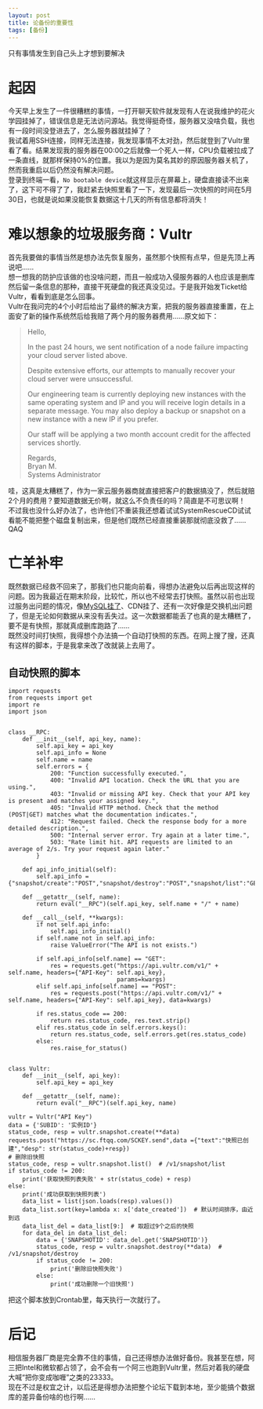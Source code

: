 ```yaml
---
layout: post
title: 论备份的重要性
tags: [备份]
--- 
```

  只有事情发生到自己头上才想到要解决<!--more-->    
  
# 起因
  今天早上发生了一件很糟糕的事情，一打开聊天软件就发现有人在说我维护的花火学园挂掉了，错误信息是无法访问源站。我觉得挺奇怪，服务器又没啥负载，我也有一段时间没登进去了，怎么服务器就挂掉了？   
  我试着用SSH连接，同样无法连接，我发现事情不太对劲，然后就登到了Vultr里看了看。结果发现我的服务器在00:00之后就像一个死人一样，CPU负载被拉成了一条直线，就那样保持0%的位置。我以为是因为莫名其妙的原因服务器关机了，然而我重启以后仍然没有解决问题。   
  登录到终端一看，`No bootable device`就这样显示在屏幕上，硬盘直接读不出来了，这下可不得了了，我赶紧去快照里看了一下，发现最后一次快照的时间在5月30日，也就是说如果没能恢复数据这十几天的所有信息都将消失！   
  
# 难以想象的垃圾服务商：Vultr
  首先我要做的事情当然是想办法先恢复服务，虽然那个快照有点早，但是先顶上再说吧……   
  想一想我的防护应该做的也没啥问题，而且一般成功入侵服务器的人也应该是删库然后留一条信息的那种，直接干死硬盘的我还真没见过。于是我开始发Ticket给Vultr，看看到底是怎么回事。   
  Vultr在我问完的4个小时后给出了最终的解决方案，把我的服务器直接重置，在上面安了新的操作系统然后给我赔了两个月的服务器费用……原文如下：   
> Hello,
>
> In the past 24 hours, we sent notification of a node failure impacting your cloud server listed above.
>
> Despite extensive efforts, our attempts to manually recover your cloud server were unsuccessful.
>
> Our engineering team is currently deploying new instances with the same operating system and IP and you will receive login details in a separate message. You may also deploy a backup or snapshot on a new instance with a new IP if you prefer.
>
> Our staff will be applying a two month account credit for the affected services shortly.
>
> Regards,   
> Bryan M.   
> Systems Administrator 

  哇，这真是太糟糕了，作为一家云服务器商就直接把客户的数据搞没了，然后就赔2个月的费用？要知道数据无价啊，就这么不负责任的吗？简直是不可思议啊！   
  不过我也没什么好办法了，也许他们不重装我还想着试试SystemRescueCD试试看能不能把整个磁盘复制出来，但是他们既然已经直接重装那就彻底没救了……QAQ   
  
# 亡羊补牢
  既然数据已经救不回来了，那我们也只能向前看，得想办法避免以后再出现这样的问题。因为我最近在期末阶段，比较忙，所以也不经常去打快照。虽然以前也出现过服务出问题的情况，像[MySQL挂了](/2020/01/05/devops.html)、CDN挂了、还有一次好像是交换机出问题了，但是无论如何数据从来没有丢失过。这一次数据都能丢了也真的是太糟糕了，要不是有快照，那就真成删库跑路了……         
  既然没时间打快照，我得想个办法搞一个自动打快照的东西。在网上搜了搜，还真有这样的脚本，于是我拿来改了改就装上去用了。
## 自动快照的脚本
```
import requests
from requests import get
import re
import json


class __RPC:
    def __init__(self, api_key, name):
        self.api_key = api_key
        self.api_info = None
        self.name = name
        self.errors = {
            200: "Function successfully executed.",
            400: "Invalid API location. Check the URL that you are using.",
            403: "Invalid or missing API key. Check that your API key is present and matches your assigned key.",
            405: "Invalid HTTP method. Check that the method (POST|GET) matches what the documentation indicates.",
            412: "Request failed. Check the response body for a more detailed description.",
            500: "Internal server error. Try again at a later time.",
            503: "Rate limit hit. API requests are limited to an average of 2/s. Try your request again later."
        }

    def api_info_initial(self):
        self.api_info = {"snapshot/create":"POST","snapshot/destroy":"POST","snapshot/list":"GET","server/list":"GET"}

    def __getattr__(self, name):
        return eval("__RPC")(self.api_key, self.name + "/" + name)

    def __call__(self, **kwargs):
        if not self.api_info:
            self.api_info_initial()
        if self.name not in self.api_info:
            raise ValueError("The API is not exists.")

        if self.api_info[self.name] == "GET":
            res = requests.get("https://api.vultr.com/v1/" + self.name, headers={"API-Key": self.api_key},
                               params=kwargs)
        elif self.api_info[self.name] == "POST":
            res = requests.post("https://api.vultr.com/v1/" + self.name, headers={"API-Key": self.api_key}, data=kwargs)

        if res.status_code == 200:
            return res.status_code, res.text.strip()
        elif res.status_code in self.errors.keys():
            return res.status_code, self.errors.get(res.status_code)
        else:
            res.raise_for_status()


class Vultr:
    def __init__(self, api_key):
        self.api_key = api_key

    def __getattr__(self, name):
        return eval("__RPC")(self.api_key, name)

vultr = Vultr("API Key")
data = {'SUBID': '实例ID'}
status_code, resp = vultr.snapshot.create(**data)
requests.post("https://sc.ftqq.com/SCKEY.send",data ={"text":"快照已创建","desp": str(status_code)+resp})
# 删除旧快照
status_code, resp = vultr.snapshot.list()  # /v1/snapshot/list
if status_code != 200:
    print('获取快照列表失败' + str(status_code) + resp)
else:
    print('成功获取到快照列表')
    data_list = list(json.loads(resp).values())
    data_list.sort(key=lambda x: x['date_created'])  # 默认时间排序，由近到远
    data_list_del = data_list[9:]  # 取超过9个之后的快照
    for data_del in data_list_del:
        data = {'SNAPSHOTID': data_del.get('SNAPSHOTID')}
        status_code, resp = vultr.snapshot.destroy(**data)  # /v1/snapshot/destroy
        if status_code != 200:
            print('删除旧快照失败')
        else:
            print('成功删除一个旧快照')
```

  把这个脚本放到Crontab里，每天执行一次就行了。   
  
# 后记
  相信服务器厂商是完全靠不住的事情，自己还得想办法做好备份。我甚至在想，阿三把Intel和微软都占领了，会不会有一个阿三也跑到Vultr里，然后对着我的硬盘大喊“把你变成咖喱”之类的23333。   
  现在不过是权宜之计，以后还是得想办法把整个论坛下载到本地，至少能搞个数据库的差异备份啥的也行啊……
  
